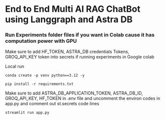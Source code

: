 # End to End Multi AI RAG ChatBot using Langgraph and Astra DB

### Run Experiments folder files if you want in Colab cause it has computation power with GPU

Make sure to add HF_TOKEN, ASTRA_DB credentials Tokens, GROQ_API_KEY token into secrets if running experiments in Google colab

Local run

```
conda create -p venv python==3.12 -y
```

```
pip install -r requirements.txt
```

Make sure to add ASTRA_DB_APPLICATION_TOKEN, ASTRA_DB_ID, GROQ_API_KEY, HF_TOKEN in .env file and uncomment the environ codes in app.py and comment out st.secrets code lines

```
streamlit run app.py
```